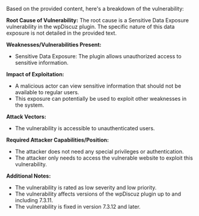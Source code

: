 Based on the provided content, here's a breakdown of the vulnerability:

**Root Cause of Vulnerability:**
The root cause is a Sensitive Data Exposure vulnerability in the wpDiscuz plugin. The specific nature of this data exposure is not detailed in the provided text.

**Weaknesses/Vulnerabilities Present:**
- Sensitive Data Exposure: The plugin allows unauthorized access to sensitive information.

**Impact of Exploitation:**
- A malicious actor can view sensitive information that should not be available to regular users.
- This exposure can potentially be used to exploit other weaknesses in the system.

**Attack Vectors:**
- The vulnerability is accessible to unauthenticated users.

**Required Attacker Capabilities/Position:**
- The attacker does not need any special privileges or authentication.
- The attacker only needs to access the vulnerable website to exploit this vulnerability.

**Additional Notes:**
- The vulnerability is rated as low severity and low priority.
- The vulnerability affects versions of the wpDiscuz plugin up to and including 7.3.11.
- The vulnerability is fixed in version 7.3.12 and later.
